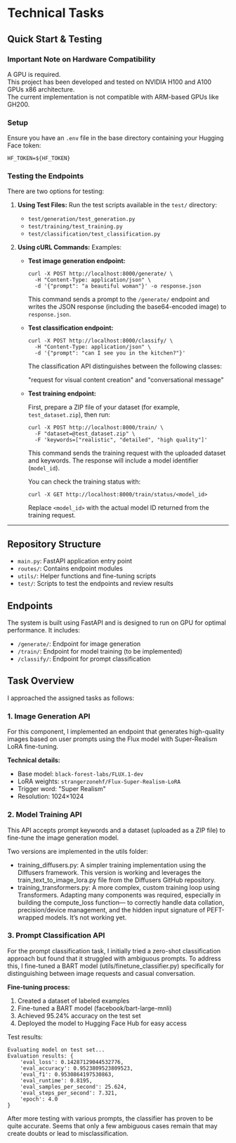 # Technical Tasks

## Quick Start & Testing

### Important Note on Hardware Compatibility

A GPU is required.  
This project has been developed and tested on NVIDIA H100 and A100 GPUs x86 architecture.  
The current implementation is not compatible with ARM-based GPUs like GH200.

### Setup

Ensure you have an `.env` file in the base directory containing your Hugging Face token:

```
HF_TOKEN=${HF_TOKEN}
```

### Testing the Endpoints

There are two options for testing:

1. **Using Test Files:**
   Run the test scripts available in the `test/` directory:

   - `test/generation/test_generation.py`
   - `test/training/test_training.py`
   - `test/classification/test_classification.py`

2. **Using cURL Commands:**
   Examples:

   - **Test image generation endpoint:**

     ```
     curl -X POST http://localhost:8000/generate/ \
       -H "Content-Type: application/json" \
       -d '{"prompt": "a beautiful woman"}' -o response.json
     ```

     This command sends a prompt to the `/generate/` endpoint and writes the JSON response (including the base64-encoded image) to `response.json`.

   - **Test classification endpoint:**

     ```
     curl -X POST http://localhost:8000/classify/ \
       -H "Content-Type: application/json" \
       -d '{"prompt": "can I see you in the kitchen?"}'
     ```

     The classification API distinguishes between the following classes:

       "request for visual content creation" and "conversational message"

   - **Test training endpoint:**

     First, prepare a ZIP file of your dataset (for example, `test_dataset.zip`), then run:

     ```
     curl -X POST http://localhost:8000/train/ \
       -F "dataset=@test_dataset.zip" \
       -F 'keywords=["realistic", "detailed", "high quality"]'
     ```

     This command sends the training request with the uploaded dataset and keywords. The response will include a model identifier (`model_id`).

     You can check the training status with:

     ```
     curl -X GET http://localhost:8000/train/status/<model_id>
     ```

     Replace `<model_id>` with the actual model ID returned from the training request.

---

## Repository Structure

- `main.py`: FastAPI application entry point
- `routes/`: Contains endpoint modules
- `utils/`: Helper functions and fine-tuning scripts
- `test/`: Scripts to test the endpoints and review results

## Endpoints

The system is built using FastAPI and is designed to run on GPU for optimal performance. It includes:

- `/generate/`: Endpoint for image generation
- `/train/`: Endpoint for model training (to be implemented)
- `/classify/`: Endpoint for prompt classification

## Task Overview

I approached the assigned tasks as follows:

### 1. Image Generation API

For this component, I implemented an endpoint that generates high-quality images based on user prompts using the Flux model with Super-Realism LoRA fine-tuning.

**Technical details:**

- Base model: `black-forest-labs/FLUX.1-dev`
- LoRA weights: `strangerzonehf/Flux-Super-Realism-LoRA`
- Trigger word: "Super Realism"
- Resolution: 1024×1024

### 2. Model Training API

This API accepts prompt keywords and a dataset (uploaded as a ZIP file) to fine-tune the image generation model.

Two versions are implemented in the utils folder:

- training_diffusers.py:
  A simpler training implementation using the Diffusers framework.
  This version is working and leverages the train_text_to_image_lora.py file from the Diffusers GitHub repository.
- training_transformers.py:
  A more complex, custom training loop using Transformers.
  Adapting many components was required, especially in building the compute_loss function—
  to correctly handle data collation, precision/device management, and the hidden input
  signature of PEFT-wrapped models. It’s not working yet.

### 3. Prompt Classification API

For the prompt classification task, I initially tried a zero-shot classification approach but found that it struggled with ambiguous prompts. To address this, I fine-tuned a BART model (utils/finetune_classifier.py) specifically for distinguishing between image requests and casual conversation.

**Fine-tuning process:**

1. Created a dataset of labeled examples
2. Fine-tuned a BART model (facebook/bart-large-mnli)
3. Achieved 95.24% accuracy on the test set
4. Deployed the model to Hugging Face Hub for easy access

Test results:

```
Evaluating model on test set...
Evaluation results: {
    'eval_loss': 0.14287129044532776,
    'eval_accuracy': 0.9523809523809523,
    'eval_f1': 0.9530864197530863,
    'eval_runtime': 0.8195,
    'eval_samples_per_second': 25.624,
    'eval_steps_per_second': 7.321,
    'epoch': 4.0
}
```

After more testing with various prompts, the classifier has proven to be quite accurate. Seems that only a few ambiguous cases remain that may create doubts or lead to misclassification.
